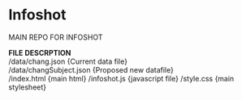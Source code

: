 # Infoshot
MAIN REPO FOR INFOSHOT


<b>FILE DESCRPTION</b> <br>
/data/chang.json {Current data file}<br>
/data/changSubject.json {Proposed new datafile}<br>
/index.html {main html}
/infoshot.js {javascript file}
/style.css {main stylesheet}<br>
